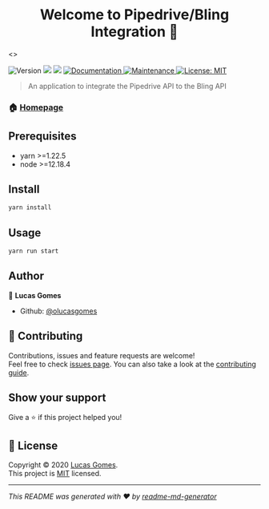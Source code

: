 <h1 align="center">Welcome to Pipedrive/Bling Integration 👋</h1>
<>
<p>
  <img alt="Version" src="https://img.shields.io/badge/version-0.1.0-blue.svg?cacheSeconds=2592000" />
  <img src="https://img.shields.io/badge/yarn-%3E%3D1.22.5-blue.svg" />
  <img src="https://img.shields.io/badge/node-%3E%3D12.18.4-blue.svg" />
  <a href="https://github.com/olucasgomes/pipedrive-bling-integration#readme" target="_blank">
    <img alt="Documentation" src="https://img.shields.io/badge/documentation-yes-brightgreen.svg" />
  </a>
  <a href="https://github.com/olucasgomes/pipedrive-bling-integration/graphs/commit-activity" target="_blank">
    <img alt="Maintenance" src="https://img.shields.io/badge/Maintained%3F-yes-green.svg" />
  </a>
  <a href="https://github.com/olucasgomes/pipedrive-bling-integration/blob/master/LICENSE" target="_blank">
    <img alt="License: MIT" src="https://img.shields.io/github/license/olucasgomes/pipedrive-bling-integration" />
  </a>
</p>

> An application to integrate the Pipedrive API to the Bling API

### 🏠 [Homepage](https://github.com/olucasgomes/pipedrive-bling-integration#readme)

## Prerequisites

- yarn >=1.22.5
- node >=12.18.4

## Install

```sh
yarn install
```

## Usage

```sh
yarn run start
```

## Author

👤 **Lucas Gomes**

* Github: [@olucasgomes](https://github.com/olucasgomes)

## 🤝 Contributing

Contributions, issues and feature requests are welcome!<br />Feel free to check [issues page](https://github.com/olucasgomes/pipedrive-bling-integration/issues). You can also take a look at the [contributing guide](https://github.com/olucasgomes/pipedrive-bling-integration/blob/master/CONTRIBUTING.md).

## Show your support

Give a ⭐️ if this project helped you!

## 📝 License

Copyright © 2020 [Lucas Gomes](https://github.com/olucasgomes).<br />
This project is [MIT](https://github.com/olucasgomes/pipedrive-bling-integration/blob/master/LICENSE) licensed.

***
_This README was generated with ❤️ by [readme-md-generator](https://github.com/kefranabg/readme-md-generator)_